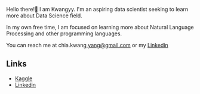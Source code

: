 Hello there!👋 I am Kwangyy. I'm an aspiring data scientist seeking to learn more about Data Science field.

In my own free time, I am focused on learning more about Natural Language Processing and other programming languages. 

You can reach me at chia.kwang,yang@gmail.com or my [Linkedin](https://www.linkedin.com/in/kwang-yang-chia/)

## Links
- [Kaggle](https://www.kaggle.com/kwangyangchia)
- [Linkedin](https://www.linkedin.com/in/kwang-yang-chia/)

<!---
kwangyy/kwangyy is a ✨ special ✨ repository because its `README.md` (this file) appears on your GitHub profile.
You can click the Preview link to take a look at your changes.
--->
